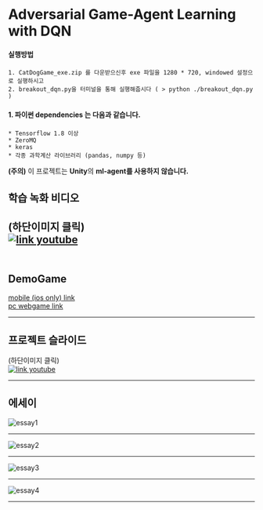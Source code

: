 # Adversarial Game-Agent Learning with DQN

#### 실행방법
    1. CatDogGame_exe.zip 를 다운받으신후 exe 파일을 1280 * 720, windowed 설정으로 실행하시고
    2. breakout_dqn.py을 터미널을 통해 실행해줍시다 ( > python ./breakout_dqn.py )

#### 1. 파이썬 dependencies 는 다음과 같습니다. 
    * Tensorflow 1.8 이상
    * ZeroMQ
    * keras
    * 각종 과학계산 라이브러리 (pandas, numpy 등) 
**(주의)** 이 프로젝트는 **Unity**의 **ml-agent를 사용하지 않습니다.**

## 학습 녹화 비디오 
(하단이미지 클릭)<br>
[![link youtube](https://img.youtube.com/vi/-AmrmdgaHVo/0.jpg)](https://youtu.be/-AmrmdgaHVo)
<br><br>
---
## DemoGame

[mobile (ios only) link](https://itunes.apple.com/kr/app/ani-pong/id1400903852?platform=iphone&preserveScrollPosition=true#platform/iphone)<br>
[pc webgame link](https://infinite-reaches-12370.herokuapp.com/demogame/cat)

---
## 프로젝트 슬라이드
(하단이미지 클릭)<br>
[![link youtube](https://i.imgur.com/343kUVN.png)](https://youtu.be/GBYZIW9BCVI)

---
## 에세이

![essay1](https://i.imgur.com/OCk4w4q.png)

---
![essay2](https://i.imgur.com/TacUTBA.png)

---

![essay3](https://i.imgur.com/XcbQ3J3.png)

---

![essay4](https://i.imgur.com/HfdaJp5.png)

---

